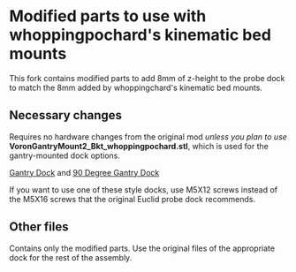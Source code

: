 # Modified parts to use with whoppingpochard's kinematic bed mounts
This fork contains modified parts to add 8mm of z-height to the probe dock to match the 8mm added by whoppingchard's kinematic bed mounts.

## Necessary changes 
Requires no hardware changes from the original mod *unless you plan to use* **VoronGantryMount2_Bkt_whoppingpochard.stl**, which is used for the gantry-mounted dock options.

[Gantry Dock](https://euclidprobe.github.io/02c_Voron2.html#gantry-dock--mount) and [90 Degree Gantry Dock](https://euclidprobe.github.io/02c_Voron2.html#90-degree-gantry-dock--mount)

If you want to use one of these style docks, use M5X12 screws instead of the M5X16 screws that the original Euclid probe dock recommends.

## Other files
Contains only the modified parts. Use the original files of the appropriate dock for the rest of the assembly.
